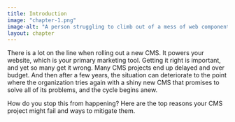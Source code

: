 ```yaml
---
title: Introduction
image: "chapter-1.png"
image-alt: "A person struggling to climb out of a mess of web components."
layout: chapter
---
```


There is a lot on the line when rolling out a new CMS. It powers your website, which is your primary marketing tool. Getting it right is important, and yet so many get it wrong. Many CMS projects end up delayed and over budget. And then after a few years, the situation can deteriorate to the point where the organization tries again with a shiny new CMS that promises to solve all of its problems, and the cycle begins anew. 

How do you stop this from happening? Here are the top reasons your CMS project might fail and ways to mitigate them.

